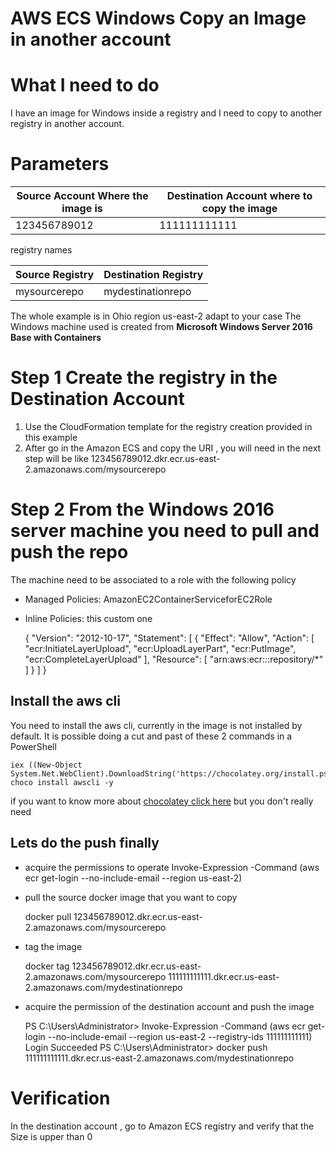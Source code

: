 # AWS ECS Windows Copy an Image in another account

# What I need to do

I have an image for Windows inside a registry and I need to copy to another registry in another account.

# Parameters 
| Source Account Where the image is | Destination Account where to copy the image |
| --------------------------------- | ------------------------------------------- |
| 123456789012                      | 111111111111                                |

registry names

| Source Registry | Destination Registry |
| --------------- | -------------------- |
| mysourcerepo    | mydestinationrepo    |

The whole example is in Ohio region us-east-2 adapt to your case
The Windows machine used is created from **Microsoft Windows Server 2016 Base with Containers**

# Step 1 Create the registry in the Destination Account
1. Use the CloudFormation template for the registry creation provided in this example
2. After go in the Amazon ECS and copy the URI , you will need in the next step will be like
    123456789012.dkr.ecr.us-east-2.amazonaws.com/mysourcerepo


# Step 2 From the Windows 2016 server machine you need to pull and push the repo

The machine need to be associated to a role with the following policy

- Managed Policies: AmazonEC2ContainerServiceforEC2Role 
- Inline Policies: this custom one

    {
        "Version": "2012-10-17",
        "Statement": [
            {
                "Effect": "Allow",
                "Action": [
                    "ecr:InitiateLayerUpload",
                    "ecr:UploadLayerPart",
                    "ecr:PutImage",
                    "ecr:CompleteLayerUpload"
                ],
                "Resource": [
                    "arn:aws:ecr:*:*:repository/*"            ]
            }
        ]
    }
    
## Install the aws cli

You need to install the aws cli, currently in the image is not installed by default. It is possible doing a cut and past of these 2 commands in a PowerShell 

    iex ((New-Object System.Net.WebClient).DownloadString('https://chocolatey.org/install.ps1'))
    choco install awscli -y

if you want to know more about [chocolatey click here](https://chocolatey.org/) but you don't really need

## Lets do the push finally 
- acquire the permissions to operate 
    Invoke-Expression -Command (aws ecr get-login --no-include-email --region us-east-2)
- pull the source docker image that you want to copy

    docker pull 123456789012.dkr.ecr.us-east-2.amazonaws.com/mysourcerepo
    
- tag the image 

    docker tag 123456789012.dkr.ecr.us-east-2.amazonaws.com/mysourcerepo 111111111111.dkr.ecr.us-east-2.amazonaws.com/mydestinationrepo

- acquire the permission of the destination account and push the image

    PS C:\Users\Administrator> Invoke-Expression -Command (aws ecr get-login --no-include-email --region us-east-2 --registry-ids 111111111111)
    Login Succeeded
    PS C:\Users\Administrator> docker push 111111111111.dkr.ecr.us-east-2.amazonaws.com/mydestinationrepo


# Verification

In the destination account , go to Amazon ECS registry and verify that the Size is upper than 0

